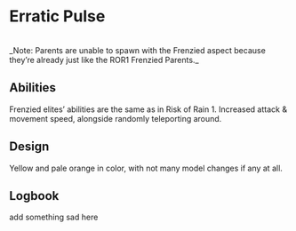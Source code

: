 # Erratic Pulse
</br>
_Note: Parents are unable to spawn with the Frenzied aspect because they’re already just like the ROR1 Frenzied Parents._

## Abilities
Frenzied elites’ abilities are the same as in Risk of Rain 1. Increased attack & movement speed, alongside randomly teleporting around.

## Design
Yellow and pale orange in color, with not many model changes if any at all.

## Logbook
add something sad here
